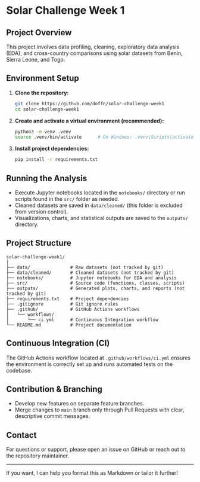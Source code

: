 # Solar Challenge Week 1

## Project Overview

This project involves data profiling, cleaning, exploratory data analysis (EDA), and cross-country comparisons using solar datasets from Benin, Sierra Leone, and Togo.

## Environment Setup

1. **Clone the repository:**

   ```bash
   git clone https://github.com/doffn/solar-challenge-week1
   cd solar-challenge-week1
   ```

2. **Create and activate a virtual environment (recommended):**

   ```bash
   python3 -m venv .venv
   source .venv/bin/activate      # On Windows: .venv\Scripts\activate
   ```

3. **Install project dependencies:**

   ```bash
   pip install -r requirements.txt
   ```

## Running the Analysis

* Execute Jupyter notebooks located in the `notebooks/` directory or run scripts found in the `src/` folder as needed.
* Cleaned datasets are saved in `data/cleaned/` (this folder is excluded from version control).
* Visualizations, charts, and statistical outputs are saved to the `outputs/` directory.

## Project Structure

```
solar-challenge-week1/
│
├── data/               # Raw datasets (not tracked by git)
├── data/cleaned/       # Cleaned datasets (not tracked by git)
├── notebooks/          # Jupyter notebooks for EDA and analysis
├── src/                # Source code (functions, classes, scripts)
├── outputs/            # Generated plots, charts, and reports (not tracked by git)
├── requirements.txt    # Project dependencies
├── .gitignore          # Git ignore rules
├── .github/            # GitHub Actions workflows
│   └── workflows/
│       └── ci.yml      # Continuous Integration workflow
└── README.md           # Project documentation
```

## Continuous Integration (CI)

The GitHub Actions workflow located at `.github/workflows/ci.yml` ensures the environment is correctly set up and runs automated tests on the codebase.

## Contribution & Branching

* Develop new features on separate feature branches.
* Merge changes to `main` branch only through Pull Requests with clear, descriptive commit messages.

## Contact

For questions or support, please open an issue on GitHub or reach out to the repository maintainer.

---

If you want, I can help you format this as Markdown or tailor it further!
